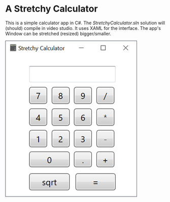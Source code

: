 # A Stretchy Calculator

This is a simple calculator app in C#. The _StretchyCalculator.sln_ solution will (should) compile in video studio. It uses XAML for the interface. The app's Window can be stretched (resized) bigger/smaller.

![Stretch Calculator](Images/stretchy-calculator.png "The Stretchy Calculator")
